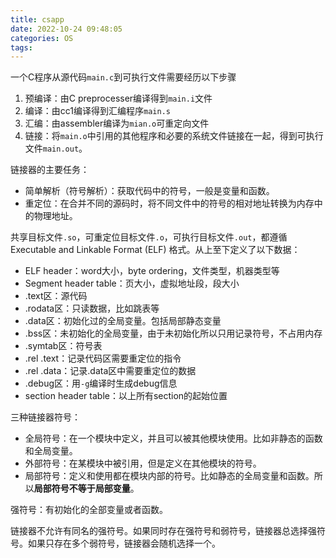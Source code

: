 ```yaml
---
title: csapp
date: 2022-10-24 09:48:05
categories: OS
tags: 
---
```


一个C程序从源代码`main.c`到可执行文件需要经历以下步骤

1. 预编译：由C preprocesser编译得到`main.i`文件
2. 编译：由cc1编译得到汇编程序`main.s`
3. 汇编：由assembler编译为`mian.o`可重定向文件
4. 链接：将`main.o`中引用的其他程序和必要的系统文件链接在一起，得到可执行文件`main.out`。

链接器的主要任务：

- 简单解析（符号解析）：获取代码中的符号，一般是变量和函数。
- 重定位：在合并不同的源码时，将不同文件中的符号的相对地址转换为内存中的物理地址。

共享目标文件`.so`，可重定位目标文件`.o`，可执行目标文件`.out`，都遵循Executable and Linkable Format (ELF) 格式。从上至下定义了以下数据：

- ELF header：word大小，byte ordering，文件类型，机器类型等
- Segment header table：页大小，虚拟地址段，段大小
- .text区：源代码
- .rodata区：只读数据，比如跳表等
- .data区：初始化过的全局变量。包括局部静态变量
- .bss区：未初始化的全局变量，由于未初始化所以只用记录符号，不占用内存
- .symtab区：符号表
- .rel .text：记录代码区需要重定位的指令
- .rel .data：记录.data区中需要重定位的数据
- .debug区：用`-g`编译时生成debug信息
- section header table：以上所有section的起始位置

三种链接器符号：

- 全局符号：在一个模块中定义，并且可以被其他模块使用。比如非静态的函数和全局变量。
- 外部符号：在某模块中被引用，但是定义在其他模块的符号。
- 局部符号：定义和使用都在模块内部的符号。比如静态的全局变量和函数。所以**局部符号不等于局部变量**。

强符号：有初始化的全部变量或者函数。

链接器不允许有同名的强符号。如果同时存在强符号和弱符号，链接器总选择强符号。如果只存在多个弱符号，链接器会随机选择一个。
